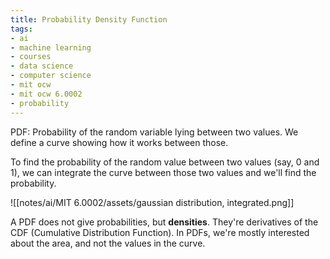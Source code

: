 ```yaml
---
title: Probability Density Function
tags:
- ai
- machine learning
- courses
- data science
- computer science
- mit ocw
- mit ocw 6.0002
- probability
---
```


PDF: Probability of the random variable lying between two values. We define a curve showing how it works between those.

To find the probability of the random value between two values (say, 0 and 1), we can integrate the curve between those two values and we'll find the probability.

![[notes/ai/MIT 6.0002/assets/gaussian distribution, integrated.png]]

A PDF does not give probabilities, but **densities**. They're derivatives of the CDF (Cumulative Distribution Function). In PDFs, we're mostly interested about the area, and not the values in the curve. 